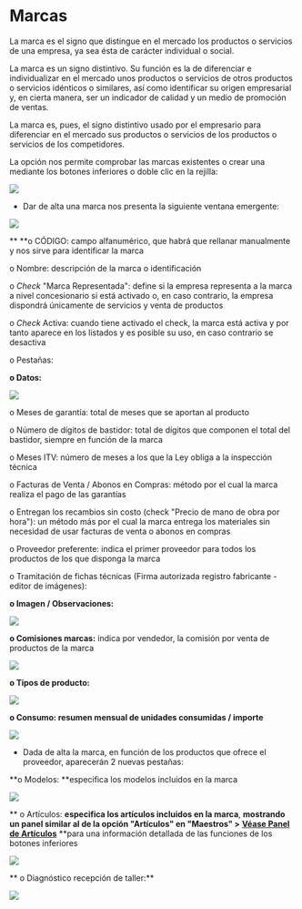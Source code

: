 # Marcas

La marca es el signo que distingue en el mercado los productos o servicios de una empresa, ya sea ésta de carácter individual o social.

La marca es un signo distintivo. Su función es la de diferenciar e individualizar en el mercado unos productos o servicios de otros productos o servicios idénticos o similares, así como identificar su origen empresarial y, en cierta manera, ser un indicador de calidad y un medio de promoción de ventas.

La marca es, pues, el signo distintivo usado por el empresario para diferenciar en el mercado sus productos o servicios de los productos o servicios de los competidores.

La opción nos permite comprobar las marcas existentes o crear una mediante los botones inferiores o doble clic en la rejilla:

![](<../../.gitbook/assets/image (551).png>)

* Dar de alta una marca nos presenta la siguiente ventana emergente:

![](<../../.gitbook/assets/image (552).png>)

\*\* \*\*o CÓDIGO: campo alfanumérico, que habrá que rellanar manualmente y nos sirve para identificar la marca

o Nombre: descripción de la marca o identificación

o _Check_ "Marca Representada": define si la empresa representa a la marca a nivel concesionario si está activado o, en caso contrario, la empresa dispondrá únicamente de servicios y venta de productos

o _Check_ Activa: cuando tiene activado el check, la marca está activa y por tanto aparece en los listados y es posible su uso, en caso contrario se desactiva

o Pestañas:

**o Datos:**

![](<../../.gitbook/assets/image (552).png>)

o Meses de garantía: total de meses que se aportan al producto

o Número de dígitos de bastidor: total de dígitos que componen el total del bastidor, siempre en función de la marca

o Meses ITV: número de meses a los que la Ley obliga a la inspección técnica

o Facturas de Venta / Abonos en Compras: método por el cual la marca realiza el pago de las garantías

o Entregan los recambios sin costo (check "Precio de mano de obra por hora"): un método más por el cual la marca entrega los materiales sin necesidad de usar facturas de venta o abonos en compras

o Proveedor preferente: indica el primer proveedor para todos los productos de los que disponga la marca

o Tramitación de fichas técnicas (Firma autorizada registro fabricante - editor de imágenes):

**o Imagen / Observaciones:**

![](<../../.gitbook/assets/image (553).png>)

**o Comisiones marcas:** indica por vendedor, la comisión por venta de productos de la marca

![](<../../.gitbook/assets/image (554).png>)

**o Tipos de producto:**

![](<../../.gitbook/assets/image (555).png>)

**o Consumo: resumen mensual de unidades consumidas / importe**

![](<../../.gitbook/assets/image (556).png>)

* Dada de alta la marca, en función de los productos que ofrece el proveedor, aparecerán 2 nuevas pestañas:

\*\*o Modelos: \*\*especifica los modelos incluidos en la marca

![](<../../.gitbook/assets/image (557).png>)

\*\* o Artículos: **especifica los artículos incluidos en la marca**, **mostrando un panel similar al de la opción "Artículos" en "Maestros" >** [**Véase Panel de Artículos**](https://winmotor.gitbook.io/project/manuales/maestros/articulos/panel-de-articulos) \*\*para una información detallada de las funciones de los botones inferiores

![](<../../.gitbook/assets/image (558).png>)

\*\* o Diagnóstico recepción de taller:\*\*

![](<../../.gitbook/assets/image (559).png>)
